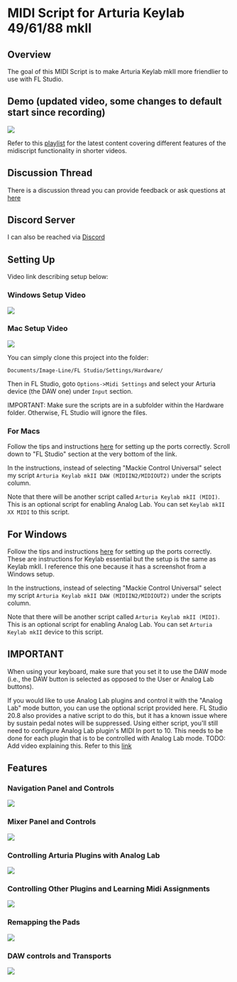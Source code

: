 # MIDI Script for Arturia Keylab 49/61/88 mkII

## Overview
The goal of this MIDI Script is to make Arturia Keylab mkII more friendlier to use with FL Studio.

## Demo (updated video, some changes to default start since recording)
[![](http://img.youtube.com/vi/Ts2SnW9r2fc/0.jpg)](http://www.youtube.com/watch?v=Ts2SnW9r2fc "Old Demo of Script")

Refer to this [playlist](https://youtube.com/playlist?list=PLet-RTUimaMTyzOR9OvTb7-DQWe5RmWY8) for the latest content covering different features of the midiscript functionality in shorter videos.


## Discussion Thread
There is a discussion thread you can provide feedback or ask questions at [here](https://forum.image-line.com/viewtopic.php?f=1994&t=243170)

## Discord Server
I can also be reached via [Discord](https://discord.gg/aqA8rnnTFp)


## Setting Up
Video link describing setup below:

### Windows Setup Video ###
[![](http://img.youtube.com/vi/KUNfQjWnZwc/0.jpg)](http://www.youtube.com/watch?v=KUNfQjWnZwc "Setup instructions for Windows users")

### Mac Setup Video ###
[![](http://img.youtube.com/vi/woxzfQc238s/0.jpg)](http://www.youtube.com/watch?v=woxzfQc238s "Setup instructions for Mac users")

You can simply clone this project into the folder:
``` 
Documents/Image-Line/FL Studio/Settings/Hardware/
```
Then in FL Studio, goto `Options->Midi Settings` and select your Arturia device (the DAW one) under
`Input` section.

IMPORTANT: Make sure the scripts are in a subfolder within the Hardware folder. Otherwise, FL Studio will ignore the
files.

### For Macs ###

Follow the tips and instructions [here](https://www.arturia.com/faq/keylabmkii/keylab-mkii-tips-tricks) for setting
up the ports correctly.  Scroll down to "FL Studio" section at the very bottom of the link.

In the instructions, instead of selecting "Mackie Control Universal" select my script
`Arturia Keylab mkII DAW (MIDIIN2/MIDIOUT2)` under the scripts column.

Note that there will be another script called `Arturia Keylab mkII (MIDI)`. This is an optional script for enabling
Analog Lab. You can set `Keylab mkII XX MIDI` to this script. 

## For Windows ##
Follow the tips and instructions [here](https://www.arturia.com/faq/keylabessential/keylab-essential-tips-tricks) for
setting up the ports correctly. These are instructions for Keylab essential but the setup is the same as Keylab mkII.
I reference this one because it has a screenshot from a Windows setup.

In the instructions, instead of selecting "Mackie Control Universal" select my script
`Arturia Keylab mkII DAW (MIDIIN2/MIDIOUT2)` under the scripts column.

Note that there will be another script called `Arturia Keylab mkII (MIDI)`. This is an optional script for enabling
Analog Lab. You can set `Arturia Keylab mkII` device to this script. 

## IMPORTANT ##
When using your keyboard, make sure that you set it to use the DAW mode (i.e., the DAW button is selected as opposed to
the User or Analog Lab buttons).

If you would like to use Analog Lab plugins and control it with the "Analog Lab" mode button, you can use the optional
script provided here. FL Studio 20.8 also provides a native script to do this, but it has a known issue where by 
sustain pedal notes will be suppressed. Using either script, you'll still need to configure Analog Lab plugin's MIDI In
port to 10. This needs to be done for each plugin that is to be controlled with Analog Lab mode.
TODO: Add video explaining this. Refer to this [link](https://forum.image-line.com/viewtopic.php?f=100&t=245527&p=1569738#p1566027)

## Features

### Navigation Panel and Controls ###

[![](http://img.youtube.com/vi/4YrnS2aaSkw/0.jpg)](http://www.youtube.com/watch?v=4YrnS2aaSkw "LCD Display and Navigation")

### Mixer Panel and Controls ###

[![](http://img.youtube.com/vi/BjKG9kKLDo0/0.jpg)](http://www.youtube.com/watch?v=BjKG9kKLDo0 "Mixer Panel and Controls")

### Controlling Arturia Plugins with Analog Lab ###

[![](http://img.youtube.com/vi/QtMN1y-Kf_w/0.jpg)](http://www.youtube.com/watch?v=QtMN1y-Kf_w "Analog Lab Mode")

### Controlling Other Plugins and Learning Midi Assignments ###

[![](http://img.youtube.com/vi/4nkRHf5kwT8/0.jpg)](http://www.youtube.com/watch?v=4nkRHf5kwT8 "Controlling plugins")

### Remapping the Pads ###

[![](http://img.youtube.com/vi/wiynzuc7Vqg/0.jpg)](http://www.youtube.com/watch?v=wiynzuc7Vqg "Remapping Pad Buttons")

### DAW controls and Transports ###

[![](http://img.youtube.com/vi/hSm6koiTwVA/0.jpg)](http://www.youtube.com/watch?v=hSm6koiTwVA "DAW controls and transports")

